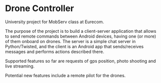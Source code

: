 # Drone Controller

University project for MobServ class at Eurecom.

The purpose of the project is to build a client-server application that allows to send remote commands between Android devices, having one (or more) of them onboard on drones.
The server is a simple chat server in Python/Twisted, and the client is an Android app that sends/receives messages and performs actions described there.

Supported features so far are requests of gps position, photo shooting and live streaming.

Potential new features include a remote pilot for the drones.
